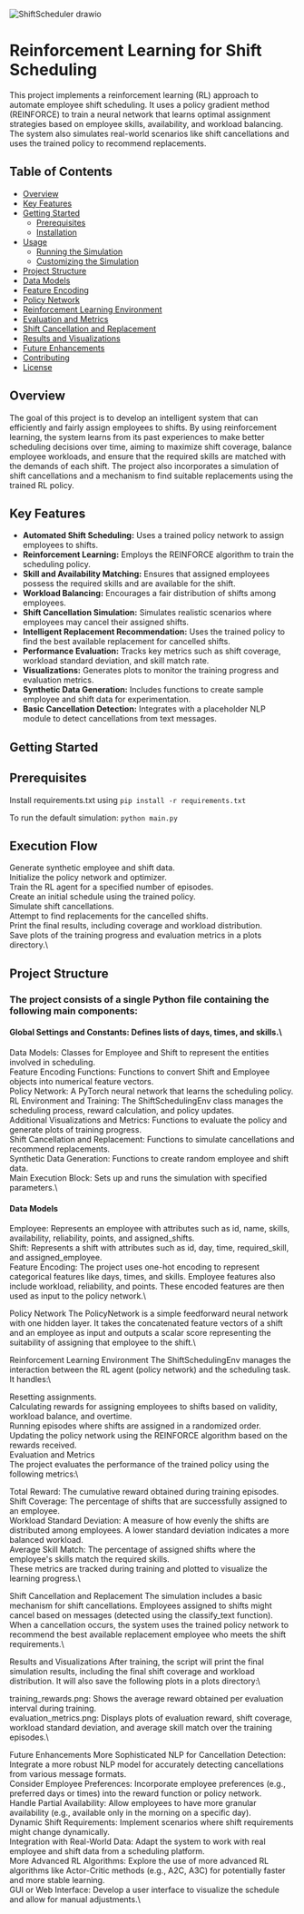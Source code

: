 
![ShiftScheduler drawio](https://github.com/user-attachments/assets/87b83b80-94c5-4196-84c0-1dfe778f10fb)

# Reinforcement Learning for Shift Scheduling

This project implements a reinforcement learning (RL) approach to automate employee shift scheduling. It uses a policy gradient method (REINFORCE) to train a neural network that learns optimal assignment strategies based on employee skills, availability, and workload balancing. The system also simulates real-world scenarios like shift cancellations and uses the trained policy to recommend replacements.

## Table of Contents

* [Overview](#overview)
* [Key Features](#key-features)
* [Getting Started](#getting-started)
    * [Prerequisites](#prerequisites)
    * [Installation](#installation)
* [Usage](#usage)
    * [Running the Simulation](#running-the-simulation)
    * [Customizing the Simulation](#customizing-the-simulation)
* [Project Structure](#project-structure)
* [Data Models](#data-models)
* [Feature Encoding](#feature-encoding)
* [Policy Network](#policy-network)
* [Reinforcement Learning Environment](#reinforcement-learning-environment)
* [Evaluation and Metrics](#evaluation-and-metrics)
* [Shift Cancellation and Replacement](#shift-cancellation-and-replacement)
* [Results and Visualizations](#results-and-visualizations)
* [Future Enhancements](#future-enhancements)
* [Contributing](#contributing)
* [License](#license)

## Overview

The goal of this project is to develop an intelligent system that can efficiently and fairly assign employees to shifts. By using reinforcement learning, the system learns from its past experiences to make better scheduling decisions over time, aiming to maximize shift coverage, balance employee workloads, and ensure that the required skills are matched with the demands of each shift. The project also incorporates a simulation of shift cancellations and a mechanism to find suitable replacements using the trained RL policy.

## Key Features

* **Automated Shift Scheduling:** Uses a trained policy network to assign employees to shifts.
* **Reinforcement Learning:** Employs the REINFORCE algorithm to train the scheduling policy.
* **Skill and Availability Matching:** Ensures that assigned employees possess the required skills and are available for the shift.
* **Workload Balancing:** Encourages a fair distribution of shifts among employees.
* **Shift Cancellation Simulation:** Simulates realistic scenarios where employees may cancel their assigned shifts.
* **Intelligent Replacement Recommendation:** Uses the trained policy to find the best available replacement for cancelled shifts.
* **Performance Evaluation:** Tracks key metrics such as shift coverage, workload standard deviation, and skill match rate.
* **Visualizations:** Generates plots to monitor the training progress and evaluation metrics.
* **Synthetic Data Generation:** Includes functions to create sample employee and shift data for experimentation.
* **Basic Cancellation Detection:** Integrates with a placeholder NLP module to detect cancellations from text messages.

## Getting Started

## Prerequisites
Install requirements.txt using `pip install -r requirements.txt`

To run the default simulation:
`python main.py`

## Execution Flow
Generate synthetic employee and shift data.\
Initialize the policy network and optimizer.\
Train the RL agent for a specified number of episodes.\
Create an initial schedule using the trained policy.\
Simulate shift cancellations.\
Attempt to find replacements for the cancelled shifts.\
Print the final results, including coverage and workload distribution.\
Save plots of the training progress and evaluation metrics in a plots directory.\

## Project Structure
### The project consists of a single Python file containing the following main components:

#### Global Settings and Constants: Defines lists of days, times, and skills.\
Data Models: Classes for Employee and Shift to represent the entities involved in scheduling.\
Feature Encoding Functions: Functions to convert Shift and Employee objects into numerical feature vectors.\
Policy Network: A PyTorch neural network that learns the scheduling policy.\
RL Environment and Training: The ShiftSchedulingEnv class manages the scheduling process, reward calculation, and policy updates.\
Additional Visualizations and Metrics: Functions to evaluate the policy and generate plots of training progress.\
Shift Cancellation and Replacement: Functions to simulate cancellations and recommend replacements.\
Synthetic Data Generation: Functions to create random employee and shift data.\
Main Execution Block: Sets up and runs the simulation with specified parameters.\

#### Data Models
Employee: Represents an employee with attributes such as id, name, skills, availability, reliability, points, and assigned_shifts.\
Shift: Represents a shift with attributes such as id, day, time, required_skill, and assigned_employee.\
Feature Encoding:
The project uses one-hot encoding to represent categorical features like days, times, and skills. Employee features also include workload, reliability, and points. These encoded features are then used as input to the policy network.\

Policy Network
The PolicyNetwork is a simple feedforward neural network with one hidden layer. It takes the concatenated feature vectors of a shift and an employee as input and outputs a scalar score representing the suitability of assigning that employee to the shift.\

Reinforcement Learning Environment
The ShiftSchedulingEnv manages the interaction between the RL agent (policy network) and the scheduling task. It handles:\

Resetting assignments.\
Calculating rewards for assigning employees to shifts based on validity, workload balance, and overtime.\
Running episodes where shifts are assigned in a randomized order.\
Updating the policy network using the REINFORCE algorithm based on the rewards received.\
Evaluation and Metrics\
The project evaluates the performance of the trained policy using the following metrics:\

Total Reward: The cumulative reward obtained during training episodes.\
Shift Coverage: The percentage of shifts that are successfully assigned to an employee.\
Workload Standard Deviation: A measure of how evenly the shifts are distributed among employees. A lower standard deviation indicates a more balanced workload.\
Average Skill Match: The percentage of assigned shifts where the employee's skills match the required skills.\
These metrics are tracked during training and plotted to visualize the learning progress.\

Shift Cancellation and Replacement
The simulation includes a basic mechanism for shift cancellations. Employees assigned to shifts might cancel based on messages (detected using the classify_text function). When a cancellation occurs, the system uses the trained policy network to recommend the best available replacement employee who meets the shift requirements.\

Results and Visualizations
After training, the script will print the final simulation results, including the final shift coverage and workload distribution. It will also save the following plots in a plots directory:\

training_rewards.png: Shows the average reward obtained per evaluation interval during training.\
evaluation_metrics.png: Displays plots of evaluation reward, shift coverage, workload standard deviation, and average skill match over the training episodes.\

Future Enhancements
More Sophisticated NLP for Cancellation Detection: Integrate a more robust NLP model for accurately detecting cancellations from various message formats.\
Consider Employee Preferences: Incorporate employee preferences (e.g., preferred days or times) into the reward function or policy network.\
Handle Partial Availability: Allow employees to have more granular availability (e.g., available only in the morning on a specific day).\
Dynamic Shift Requirements: Implement scenarios where shift requirements might change dynamically.\
Integration with Real-World Data: Adapt the system to work with real employee and shift data from a scheduling platform.\
More Advanced RL Algorithms: Explore the use of more advanced RL algorithms like Actor-Critic methods (e.g., A2C, A3C) for potentially faster and more stable learning.\
GUI or Web Interface: Develop a user interface to visualize the schedule and allow for manual adjustments.\

